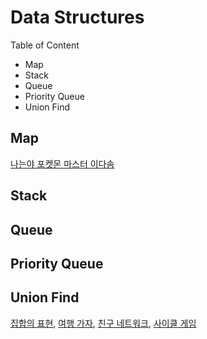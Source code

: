 # Data Structures

Table of Content

- Map
- Stack
- Queue
- Priority Queue 
- Union Find

## Map

[나는야 포켓몬 마스터 이다솜](B1620.md)

## Stack

## Queue

## Priority Queue

## Union Find

[집합의 표현](https://www.acmicpc.net/problem/1717), [여행 가자](https://www.acmicpc.net/problem/1976), [친구 네트워크](https://www.acmicpc.net/problem/4195), [사이클 게임](https://www.acmicpc.net/problem/20040)
